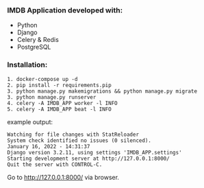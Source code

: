 ### IMDB Application developed with:
* Python
* Django 
* Celery & Redis
* PostgreSQL


### Installation:
```
1. docker-compose up -d 
2. pip install -r requirements.pip
3. python manage.py makemigrations && python manage.py migrate 
3. python manage.py runserver
4. celery -A IMDB_APP worker -l INFO
5. celery -A IMDB_APP beat -l INFO
```
example output: 
```
Watching for file changes with StatReloader
System check identified no issues (0 silenced).
January 16, 2022 - 14:31:37
Django version 3.2.11, using settings 'IMDB_APP.settings'
Starting development server at http://127.0.0.1:8000/
Quit the server with CONTROL-C.
```

Go to http://127.0.0.1:8000/ via browser.


